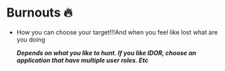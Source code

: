 # Burnouts 🔥

- How you can choose your target!!!And when you feel like lost what are you doing

  ***Depends on what you like to hunt. If you like IDOR, choose an application that have multiple user roles. Etc***
